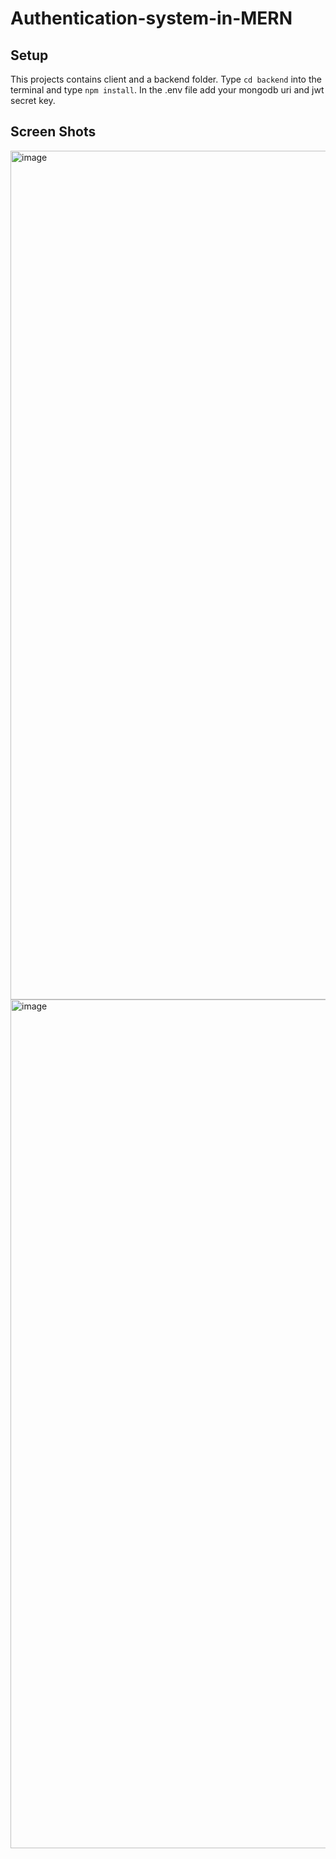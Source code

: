 # Authentication-system-in-MERN

## Setup 
This projects contains client and a backend folder. Type `cd backend` into the terminal and type `npm install`. In the .env file add your mongodb uri and jwt secret key. 

## Screen Shots

<img width="1358" alt="image" src="https://github.com/LalitKumar234/Authentication-system-in-MERN/assets/64685787/9be482ef-f869-460b-8d9c-c6e84e2fadb4">
<img width="1358" alt="image" src="https://github.com/LalitKumar234/Authentication-system-in-MERN/assets/64685787/cebfa2f9-508b-4890-a424-de166c9621cc">

